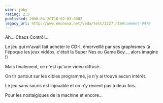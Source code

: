 ```yaml
---
user: joby
rating: 2.5
published: 2008-04-20T16:02:02.000Z
legacy_url: http://www.emunova.net/veda/test/2227.htm#comment-9479
---
```

Ah... Chaos Contrôl...

Le jeu qui m'avait fait acheter le CD-I, émerveillé par ses graphismes (à l'époque les jeux vidéos, c'était la Super Nes ou Game Boy..., alors imaginé !)

Mais finalement, ce n'est qu'une vidéo diffusé...

On tir partout sur les cibles programmé, je n'y ai trouvé aucun intérêt.

Le jeu sans souris est injouable et on n'y revient pas à deux fois.

Pour les nostalgiques de la machine et encore...